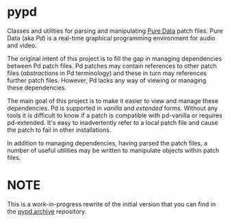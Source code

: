 pypd
====

Classes and utilities for parsing and manipulating [Pure Data][] patch files. Pure Data (aka *Pd*) is a real-time graphical programming environment for audio
and video.

The original intent of this project is to fill the gap in managing dependencies between Pd patch files. Pd patches may contain references to other patch files (*abstractions* in Pd terminology) and these in turn may references further patch files. However, Pd lacks any way of viewing or managing these dependencies.

The main goal of this project is to make it easier to view and manage these dependencies. Pd is supported in *vanilla* and *extended* forms. Without any tools it is difficult to know if a patch is compatible with pd-vanilla or requires pd-extended. It's easy to inadvertently refer to a local patch file and cause the patch to fail in other installations.

In addition to managing dependencies, having parsed the patch files, a number of useful utilities may be written to manipulate objects within patch files.

NOTE
====

This is a work-in-progress rewrite of the initial version that you can find in the [pypd.archive][] repository.


[Pure Data]: http://puredata.info
[pypd.archive]: https://github.com/lad/PyPd.Archive

